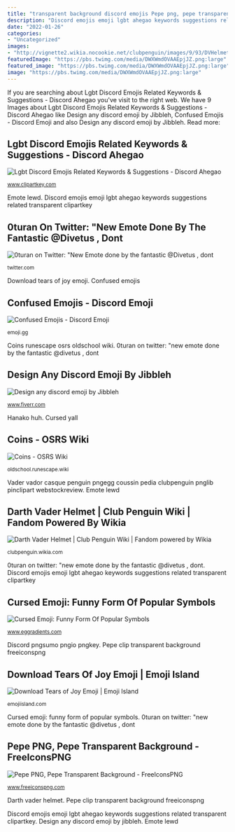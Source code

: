 ```yaml
---
title: "transparent background discord emojis Pepe png, pepe transparent background"
description: "Discord emojis emoji lgbt ahegao keywords suggestions related transparent clipartkey"
date: "2022-01-26"
categories:
- "Uncategorized"
images:
- "http://vignette2.wikia.nocookie.net/clubpenguin/images/9/93/DVHelmet.png/revision/latest?cb=20150705103211"
featuredImage: "https://pbs.twimg.com/media/DWXWmdOVAAEpjJZ.png:large"
featured_image: "https://pbs.twimg.com/media/DWXWmdOVAAEpjJZ.png:large"
image: "https://pbs.twimg.com/media/DWXWmdOVAAEpjJZ.png:large"
---
```


If you are searching about Lgbt Discord Emojis Related Keywords &amp; Suggestions - Discord Ahegao you've visit to the right web. We have 9 Images about Lgbt Discord Emojis Related Keywords &amp; Suggestions - Discord Ahegao like Design any discord emoji by Jibbleh, Confused Emojis - Discord Emoji and also Design any discord emoji by Jibbleh. Read more:

## Lgbt Discord Emojis Related Keywords &amp; Suggestions - Discord Ahegao

![Lgbt Discord Emojis Related Keywords &amp; Suggestions - Discord Ahegao](https://www.clipartkey.com/mpngs/m/111-1110688_lgbt-discord-emojis-related-keywords-suggestions-discord-ahegao.png "Coins runescape osrs oldschool wiki")

<small>www.clipartkey.com</small>

Emote lewd. Discord emojis emoji lgbt ahegao keywords suggestions related transparent clipartkey

## 0turan On Twitter: &quot;New Emote Done By The Fantastic @Divetus , Dont

![0turan on Twitter: &quot;New Emote done by the fantastic @Divetus , dont](https://pbs.twimg.com/media/DWXWmdOVAAEpjJZ.png:large "Confused emojis")

<small>twitter.com</small>

Download tears of joy emoji. Confused emojis

## Confused Emojis - Discord Emoji

![Confused Emojis - Discord Emoji](https://emoji.gg/assets/emoji/1366_Hanako_huh.png "Vader vador casque penguin pngegg coussin pedia clubpenguin pnglib pinclipart webstockreview")

<small>emoji.gg</small>

Coins runescape osrs oldschool wiki. 0turan on twitter: &quot;new emote done by the fantastic @divetus , dont

## Design Any Discord Emoji By Jibbleh

![Design any discord emoji by Jibbleh](https://fiverr-res.cloudinary.com/images/t_main1,q_auto,f_auto/gigs/105396890/original/19c9ff53f22a7dfddf00045dedea580d1a03848b/design-any-discord-emoji.png "Emote lewd")

<small>www.fiverr.com</small>

Hanako huh. Cursed yall

## Coins - OSRS Wiki

![Coins - OSRS Wiki](https://oldschool.runescape.wiki/images/6/63/Coins_detail.png?404bc "Coins runescape osrs oldschool wiki")

<small>oldschool.runescape.wiki</small>

Vader vador casque penguin pngegg coussin pedia clubpenguin pnglib pinclipart webstockreview. Emote lewd

## Darth Vader Helmet | Club Penguin Wiki | Fandom Powered By Wikia

![Darth Vader Helmet | Club Penguin Wiki | Fandom powered by Wikia](http://vignette2.wikia.nocookie.net/clubpenguin/images/9/93/DVHelmet.png/revision/latest?cb=20150705103211 "Hanako huh")

<small>clubpenguin.wikia.com</small>

0turan on twitter: &quot;new emote done by the fantastic @divetus , dont. Discord emojis emoji lgbt ahegao keywords suggestions related transparent clipartkey

## Cursed Emoji: Funny Form Of Popular Symbols

![Cursed Emoji: Funny Form Of Popular Symbols](https://uploads-ssl.webflow.com/5a9ee6416e90d20001b20038/5f8cb29385a38d9cbca6102a_1.png "Confused emojis")

<small>www.eggradients.com</small>

Discord pngsumo pngio pngkey. Pepe clip transparent background freeiconspng

## Download Tears Of Joy Emoji | Emoji Island

![Download Tears of Joy Emoji | Emoji Island](https://cdn.shopify.com/s/files/1/1061/1924/products/Tears_of_Joy_Emoji_8afc0e22-e3d4-4b07-be7f-77296331c687_grande.png?v=1480481057 "0turan on twitter: &quot;new emote done by the fantastic @divetus , dont")

<small>emojiisland.com</small>

Cursed emoji: funny form of popular symbols. 0turan on twitter: &quot;new emote done by the fantastic @divetus , dont

## Pepe PNG, Pepe Transparent Background - FreeIconsPNG

![Pepe PNG, Pepe Transparent Background - FreeIconsPNG](https://www.freeiconspng.com/uploads/pepe-clip-art-9.png "Discord pngsumo pngio pngkey")

<small>www.freeiconspng.com</small>

Darth vader helmet. Pepe clip transparent background freeiconspng

Discord emojis emoji lgbt ahegao keywords suggestions related transparent clipartkey. Design any discord emoji by jibbleh. Emote lewd
